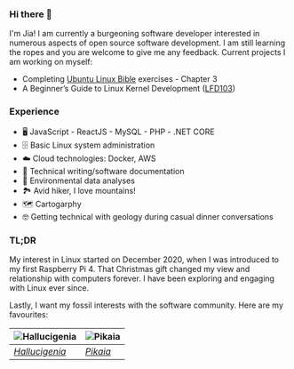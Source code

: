 ### Hi there 👋

<!--
**jia-von/jia-von** is a ✨ _special_ ✨ repository because its `README.md` (this file) appears on your GitHub profile.

-->

I'm Jia! I am currently a burgeoning software developer interested in numerous aspects of open source software development. I am still learning the ropes and you are welcome to give me any feedback. Current projects I am working on myself:
- Completing [Ubuntu Linux Bible](https://www.amazon.ca/Linux-Bible-Christopher-Negus/dp/111821854X) exercises - Chapter 3
- A Beginner’s Guide to Linux Kernel Development ([LFD103](https://training.linuxfoundation.org/training/a-beginners-guide-to-linux-kernel-development-lfd103/))

### Experience
- 🖥️ JavaScript - ReactJS - MySQL - PHP - .NET CORE
- 🗄️ Basic Linux system administration
- ☁️ Cloud technologies: Docker, AWS
- 📎 Technical writing/software documentation
- 🌲 Environmental data analyses
- 🏞️ Avid hiker, I love mountains!
- 🗺️ Cartogarphy
- 🤓 Getting technical with geology during casual dinner conversations


### TL;DR
My interest in Linux started on December 2020, when I was introduced to my first Raspberry Pi 4. That Christmas gift changed my view and relationship with computers forever. I have been exploring and engaging with Linux ever since. 

Lastly, I want my fossil interests with the software community. Here are my favourites:

| ![Hallucigenia](https://upload.wikimedia.org/wikipedia/commons/1/1f/Hallucigenia_smithsonian.JPG) | ![Pikaia](https://upload.wikimedia.org/wikipedia/commons/thumb/2/2c/Pikaia_Smithsonian.JPG/220px-Pikaia_Smithsonian.JPG) |
| --- | --- |
| [_Hallucigenia_](https://en.wikipedia.org/wiki/Hallucigenia) | [_Pikaia_](https://en.wikipedia.org/wiki/Pikaia) |



